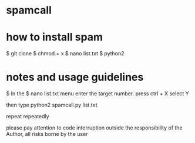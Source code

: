 # spamcall





# how to install spam
  $   git clone
  $   chmod + x
  $   nano list.txt
  $   python2

# notes and usage guidelines

$  In the $ nano list.txt menu enter the target number. press ctrl + X select Y

then type python2 spamcall.py list.txt

repeat repeatedly

please pay attention to code interruption outside the responsibility of the Author, all risks borne by the user
